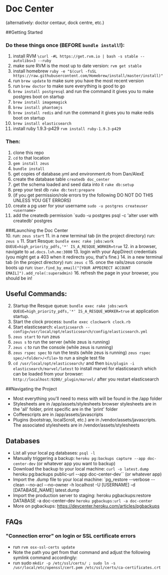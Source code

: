 Doc Center
============

(alternatively: doctor centaur, dock centre, etc.)

##Getting Started
### Do these things once (BEFORE `bundle install`!):
1. install RVM `\curl -#L https://get.rvm.io | bash -s stable --autolibs=3 --ruby`
2. make sure RVM is the most up to date version: `rvm get stable`
3. install homebrew `ruby -e "$(curl -fsSL https://raw.githubusercontent.com/Homebrew/install/master/install)"`
4. run `brew update` to make sure you have the most recent version
5. run `brew doctor` to make sure everything is good to go
6. `brew install postgresql` and run the command it gives you to make postgres boot on startup
7. `brew install imagemagick`
8. `brew install phantomjs`
9. `brew install redis` and run the command it gives you to make redis boot on startup
10. `brew install elasticsearch`
11. install ruby 1.9.3-p429 `rvm install ruby-1.9.3-p429`

### Then:
1. clone this repo
2. `cd` to that location
3. `gem install zeus`
4. `bundle install`
5. get copies of database.yml and environment.rb from Dan/AlexE
6. create the database table `createdb doc_center`
7. get the schema loaded and seed data into it `rake db:setup`
8. prep your test db `rake db:test:prepare`
9. (if you get permission/role errors try the following DO NOT DO THIS UNLESS YOU GET ERRORS)
10. create a pg user for your username `sudo -u postgres createuser <username>`
11. add the createdb permission `sudo -u postgres psql -c 'alter user <username> with createdb' postgres

###Launching the Doc Center  
10. run: `zeus start`
11. in a new terminal tab (in the project directory) run: `zeus s`
11. Start Resque: `bundle exec rake jobs:work QUEUE=high_priority_pdfs,'*' IS_A_RESQUE_WORKER=true`
12. in a browser, navigate to `ad.docs.lvh.me:3000`
13. login with your AppDirect credentials (you might get a 403 when it redirects you, that's fine.)
14. in a new terminal tab (in the project directory) run: `zeus c`
15. once the rails/zeus console boots up run: `User.find_by_email("[YOUR APPDIRECT ACCOUNT EMAIL]").add_role(:superadmin)`
16. refresh the page in your browser, you should be in!

## Useful Commands:
2. Startup the Resque queue: `bundle exec rake jobs:work QUEUE=high_priority_pdfs,'*' IS_A_RESQUE_WORKER=true` at application startup.
3. Start the clock process: `bundle exec clockwork clock.rb`
3. Start elasticsearch: `elasticsearch --config=/usr/local/opt/elasticsearch/config/elasticsearch.yml`
3. `zeus start` to run zeus
4. `zeus s` to run the server (while zeus is running)
4. `zeus c` to run the console (while zeus is running)
5. `zeus rspec spec` to run the tests (while zeus is running) `zeus rspec spec/<folder>/<file>` to run a single test file
6. `cd /usr/local/opt/elasticsearch/` and then `bin/plugin -i elasticsearch/marvel/latest` to install marvel for elasticsearch which can be loaded from your browser: `http://localhost:9200/_plugin/marvel/` after you restart elasticsearch

##Navigating the Project
+ Most everything you'll need to mess with will be found in the /app folder
+ Stylesheets are in /app/assets/stylesheets browser stylesheets are in the 'all' folder, print specific are in the 'print' folder
+ Coffeescripts are in /app/assets/javascripts
+ Plugins (bootstrap, localScroll, etc.) are in /vendor/assets/javascripts. The associated stylesheets are in /vendor/assets/stylesheets


## Databases
+ List all your local pg databases: `psql -l`
+ Manually triggering a backup: `heroku pg:backups capture --app doc-center-dev` (or whatever app you want to backup)
+ Download the backup to your local machine: `curl -o latest.dump `heroku pg:backups public-url --app doc-center-dev`` (or whatever app)
+ Import the .dump file to your local machine: `pg_restore --verbose --clean --no-acl --no-owner -h localhost -U [USERNAME] -d [DATABASE_NAME] latest.dump
+ Import the production server to staging: heroku pgbackups:restore DATABASE -a doc-center-dev `heroku pgbackups:url -a doc-center`
+ More on pgbackups: https://devcenter.heroku.com/articles/pgbackups

## FAQs
### "Connection error" on login or SSL certificate errors
+ run `rvm osx-ssl-certs update`
+ Note the path you get from that command and adjust the following symlink command accordingly:
+ run sudo `mkdir -p /etc/ssl/certs/ ; sudo ln -s /usr/local/etc/openssl/cert.pem /etc/ssl/certs/ca-certificates.crt`
